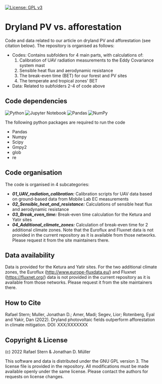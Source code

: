 [![License: GPL v3](https://img.shields.io/badge/License-GPLv3-blue.svg)](https://www.gnu.org/licenses/gpl-3.0)

# Dryland PV vs. afforestation

Code and data related to our article on dryland PV and afforestation (see citation below). The repository is organised as follows:

  - Codes: Contains subfolders for 4 main parts, with calculations of:
    1) Calibration of UAV radiation measurements to the Eddy Covariance system mast
	2) Sensible heat flux and aerodynamic resistance
    3) The break-even time (BET) for our forest and PV sites
	4) The temperate and tropical zones' BET
  - Data: Related to subfolders 2-4 of code above

## Code dependencies

![Python](https://img.shields.io/badge/python-3670A0?style=for-the-badge&logo=python&logoColor=ffdd54)
![Jupyter Notebook](https://img.shields.io/badge/jupyter-%23FA0F00.svg?style=for-the-badge&logo=jupyter&logoColor=white)
![Pandas](https://img.shields.io/badge/pandas-%23150458.svg?style=for-the-badge&logo=pandas&logoColor=white)
![NumPy](https://img.shields.io/badge/numpy-%23013243.svg?style=for-the-badge&logo=numpy&logoColor=white)

The following python packages are required to run the code

  - Pandas
  - Numpy
  - Scipy
  - Gmpy2
  - glob
  - re
  
## Code organisation

The code is organised in 4 subcategories:

  - ***01_UAV_radiation_calibration:*** Calibration scripts for UAV data based on ground-based data from Mobile Lab EC measurements
  - ***02_Sensible_heat_and_resistance:*** Calculations of sensible heat flux and aerodynamic resistance
  - ***03_Break_even_time:*** Break-even time calculation for the Ketura and Yatir sites
  - ***04_Additional_climate_zones:*** Calculation of break-even time for 2 additional climate zones. Note that the Euroflux and Fluxnet data is not provided in the current repository as it is available from those networks. Please request it from the site maintainers there.
  
## Data availability

Data is provided for the Ketura and Yatir sites. For the two additional climate zones, the Euroflux (http://www.europe-fluxdata.eu/) and Fluxnet (https://fluxnet.org/) data is not provided in the current repository as it is available from those networks. Please request it from the site maintainers there.

## How to Cite

Rafael Stern; Muller, Jonathan D.; Amer, Madi; Segev, Lior; Rotenberg, Eyal and Yakir, Dan (2022). Dryland photovoltaic fields outperform afforestation in climate mitigation. DOI: XXX/XXXXXXX

## Copyright & License

(c) 2022 Rafael Stern & Jonathan D. Müller

This software and data is distributed under the GNU GPL version 3. The license file is provided in the repository. All modifications must be made available openly under the same license. Please contact the authors for requests on license changes.

